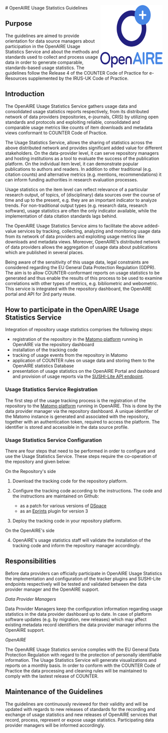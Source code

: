 <img width="200"  height="200" align="right" src="img/Logo_Vertical.png"> 
# OpenAIRE Usage Statistics Guidelines

## Purpose

The guidelines are aimed to provide orientation for data source managers about participation in the OpenAIRE Usage Statistics Service and about the methods and standards used to collect and process usage data in order to generate comparable, standards-based usage statistics. The guidelines follow the Release 4 of the COUNTER Code of Practice for e-Resources supplemented by the IRUS-UK Code of Practice.

## Introduction

The OpenAIRE Usage Statistics Service gathers usage data and consolidated usage statistics reports respectively, from its distributed network of data providers (repositories, e-journals, CRIS) by utilizing open standards and protocols and exploiting reliable, consolidated and comparable usage metrics like counts of item downloads and metadata views conformant to COUNTER Code of Practice.

The Usage Statistics Service, allows the sharing of statistics across the above distributed network and provides significant added value for different stakeholders. On the data-provider level, it can serve repository managers and hosting institutions as a tool to evaluate the success of the publication platform. On the individual item level, it can demonstrate popular publications to authors and readers. In addition  to  other  traditional  (e.g.  citation  counts)  and  alternative  metrics  (e.g. mentions, recommendations) it can inform funding authorities in research evaluation processes.

Usage statistics on the item level can reflect relevance of a particular research output, of topics, of (disciplinary) data sources over the course of time and up to the present, e.g. they are an important indicator to analyze trends. For non-traditional output types (e.g. research data, research software), usage statistics are often the only indicator available, while the implementation of data citation standards lags behind.

The  OpenAIRE  Usage  Statistics  Service  aims  to  facilitate  the  above  added-value  services by tracking, collecting, analyzing and monitoring usage data from its network of data providers and exploiting usage metrics like downloads and metadata views. Moreover, OpenAIRE’s distributed network of data providers allows the aggregation of usage data about publications which are published in several places.

Being aware of the sensitivity of this usage data, legal constraints are considered regarding the EU General Data Protection Regulation (GDPR). The aim is to allow COUNTER-conformant reports on usage statistics to be generated and thus enable the results of this process to be used to examine correlations with other types of metrics, e.g. bibliometric and webometric. This service is integrated with the repository dashboard, the OpenAIRE portal and API for 3rd party reuse.

## How to participate in the OpenAIRE Usage Statistics Service

Integration of repository usage statistics comprises the following steps:

*  registration of the repository in the [Matomo platform][matomo] running in OpenAIRE via the repository dashboard
*  installation of the tracking code
*  tracking of usage events from the repository in Matomo
*  application of COUNTER rules on usage data and storing them to the OpenAIRE statistics Database
*  presentation of usage statistics on the OpenAIRE Portal and dashboard and provision of usage reports via the [SUSHI-Lite API endpoint][sushiliteendpoint].

### Usage Statistics Service Registration

The first step of the usage tracking process is the registration of the repository to the [Matomo platform][matomo] running in OpenAIRE. This is done by the data provider manager via the repository dashboard. A unique identifier of the Matomo instance is generated and associated with the repository, together with an authentication token, required to access the platform. The identifier is stored and accessible in the data source profile.

### Usage Statistics Service Configuration

There are four steps that need to be performed in order to configure and use the Usage Statistics Service. These steps require the co-operation of the repository and given below:

On the Repository's side

1. Download the tracking code for the repository platform.
2. Configure the tracking code according to the instructions. The code and the instructions are maintained on Github:

	* as a patch for various versions of [DSpace](https://github.com/openaire/OpenAIRE-Piwik-DSpace)
	* as an [Eprints](https://github.com/openaire/EPrints-OAPiwik) plugin for version 3

3. Deploy the tracking code in your repository platform.

On the OpenAIRE's side

4. OpenAIRE's usage statistics staff will validate the installation of the tracking code and inform the repository manager accordingly.

## Responsibilities

Before data providers can officially participate in OpenAIRE Usage Statistics the implementation
and configuration of the tracker plugins and SUSHI-Lite endpoints respectively will be tested and
validated between the data provider manager and the OpenAIRE support.

*Data Provider Managers*

Data Provider Managers keep the configuration information regarding usage statistics in the data provider
dashboard up to date.
In case of platform software updates (e.g. by migration, new releases) which may affect existing
metadata record identifiers the data provider manager informs the OpenAIRE support.

*OpenAIRE*

The OpenAIRE Usage Statistics service complies with the EU General Data Protection Regulation with regard to the protection of
personally identifiable information.
The Usage Statistics Service will generate visualizations and reports on a monthly basis. In order
to conform with the COUNTER Code of Practice the data processing and cleaning rules will be
maintained to comply with the lastest release of COUNTER.

## Maintenance of the Guidelines

The guidelines are continuously reviewed for their validity and will be updated with regards to
new releases of standards for the recording and exchange of usage statistics and new releases
of OpenAIRE services that record, process, represent or expose usage statistics. Participating
data provider managers will be informed accordingly.

[sushiliteendpoint]: http://beta.services.openaire.eu/usagestats/sushilite/
[matomo]: https://matomo.org/
